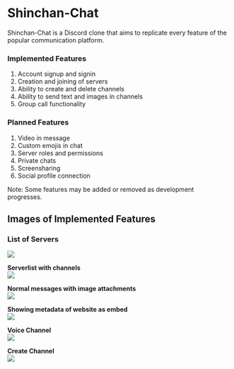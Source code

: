 # Shinchan-Chat

Shinchan-Chat is a Discord clone that aims to replicate every feature of the popular communication platform.

### Implemented Features
1. Account signup and signin
2. Creation and joining of servers
3. Ability to create and delete channels
4. Ability to send text and images in channels
5. Group call functionality

### Planned Features
1. Video in message
2. Custom emojis in chat
3. Server roles and permissions
4. Private chats
5. Screensharing
6. Social profile connection

Note: Some features may be added or removed as development progresses.

## Images of Implemented Features

### **List of Servers**<br>
![](https://media.discordapp.net/attachments/878898702524231681/1061231340349050981/IMG_20230107_155918.jpg?width=316&height=612 "")

**Serverlist with channels**<br>
![](https://media.discordapp.net/attachments/878898702524231681/1061231340642639872/Screenshot_2023-01-07-15-53-49-878_com.chat.shinchan.jpg?width=283&height=612)

**Normal messages with image attachments**<br>
![](https://media.discordapp.net/attachments/878898702524231681/1061231339526967347/IMG_20230107_160040.jpg?width=315&height=612)

**Showing metadata of website as embed**<br>
![](https://media.discordapp.net/attachments/878898702524231681/1061231756398825522/IMG_20230107_160556.jpg?width=314&height=612)

**Voice Channel**<br>
![](https://media.discordapp.net/attachments/878898702524231681/1061231339795394560/IMG_20230107_160002.jpg?width=316&height=611)

**Create Channel**<br>
![](https://media.discordapp.net/attachments/878898702524231681/1061231340034465853/IMG_20230107_155936.jpg?width=315&height=613)
